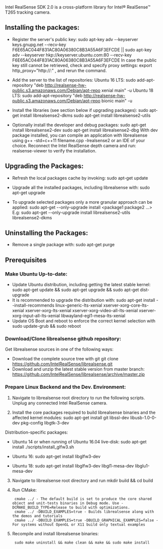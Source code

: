 Intel RealSense SDK 2.0 is a cross-platform library for Intel® RealSense™ T265 tracking camera.

## Installing the packages:
- Register the server's public key:
sudo apt-key adv --keyserver keys.gnupg.net --recv-key F6E65AC044F831AC80A06380C8B3A55A6F3EFCDE || sudo apt-key adv --keyserver hkp://keyserver.ubuntu.com:80 --recv-key F6E65AC044F831AC80A06380C8B3A55A6F3EFCDE In case the public key still cannot be retrieved, check and specify proxy settings: export http_proxy="http://<proxy>:<port>"
, and rerun the command. 

- Add the server to the list of repositories:
Ubuntu 16 LTS:
        sudo add-apt-repository "deb http://realsense-hw-public.s3.amazonaws.com/Debian/apt-repo xenial main" -u
Ubuntu 18 LTS:
        sudo add-apt-repository "deb http://realsense-hw-public.s3.amazonaws.com/Debian/apt-repo bionic main" -u

- Install the libraries (see section below if upgrading packages):
        sudo apt-get install librealsense2-dkms
        sudo apt-get install librealsense2-utils

- Optionally install the developer and debug packages:
        sudo apt-get install librealsense2-dev
        sudo apt-get install librealsense2-dbg
With dev package installed, you can compile an application with librealsense using g++ -std=c++11 filename.cpp -lrealsense2 or an IDE of your choice.
Reconnect the Intel RealSense depth camera and run: realsense-viewer to verify the installation.

## Upgrading the Packages:
- Refresh the local packages cache by invoking:
        sudo apt-get update

- Upgrade all the installed packages, including librealsense with:
        sudo apt-get upgrade

- To upgrade selected packages only a more granular approach can be applied:
        sudo apt-get --only-upgrade install <package1 package2 ...>
E.g:
        sudo apt-get --only-upgrade install librealsense2-utils librealsense2-dkms

## Uninstalling the Packages:
- Remove a single package with:
sudo apt-get purge <package-name>

## Prerequisites

### Make Ubuntu Up-to-date:
- Update Ubuntu distribution, including getting the latest stable kernel:
        sudo apt-get update && sudo apt-get upgrade && sudo apt-get dist-upgrade 
- It is recommended to upgrade the distribution with:
        sudo apt-get install --install-recommends linux-generic-lts-xenial xserver-xorg-core-lts-xenial xserver-xorg-lts-xenial xserver-xorg-video-all-lts-xenial xserver-xorg-input-all-lts-xenial libwayland-egl1-mesa-lts-xenial
- Update OS Boot and reboot to enforce the correct kernel selection with
        sudo update-grub && sudo reboot

### Download/Clone librealsense github repository:
Get librealsense sources in one of the following ways:

- Download the complete source tree with git
git clone https://github.com/IntelRealSense/librealsense.git
- Download and unzip the latest stable version from master branch: https://github.com/IntelRealSense/librealsense/archive/master.zip

### Prepare Linux Backend and the Dev. Environment:

1. Navigate to librealsense root directory to run the following scripts.
   Unplug any connected Intel RealSense camera.

2. Install the core packages required to build librealsense binaries and the affected kernel modules:
        sudo apt-get install git libssl-dev libusb-1.0-0-dev pkg-config libgtk-3-dev

Distribution-specific packages:
- Ubuntu 14 or when running of Ubuntu 16.04 live-disk:
         sudo apt-get install
        ./scripts/install_glfw3.sh

- Ubuntu 16:
        sudo apt-get install libglfw3-dev

- Ubuntu 18:
        sudo apt-get install libglfw3-dev libgl1-mesa-dev libglu1-mesa-dev

3. Navigate to librealsense root directory and run mkdir build && cd build

4. Run CMake:

        cmake ../ - The default build is set to produce the core shared object and unit-tests binaries in Debug mode. Use -DCMAKE_BUILD_TYPE=Release to build with optimizations.
        cmake ../ -DBUILD_EXAMPLES=true - Builds librealsense along with the demos and tutorials
        cmake ../ -DBUILD_EXAMPLES=true -DBUILD_GRAPHICAL_EXAMPLES=false - For systems without OpenGL or X11 build only textual examples

5. Recompile and install librealsense binaries:

        sudo make uninstall && make clean && make && sudo make install

































